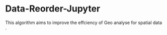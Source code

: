 # Data-Reorder-Jupyter

This algorithm aims to improve the effciency of Geo analyse for spatial data .
